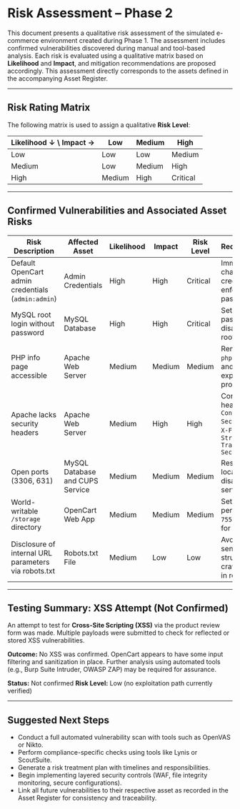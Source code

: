 # Risk Assessment – Phase 2

This document presents a qualitative risk assessment of the simulated e-commerce environment created during Phase 1. The assessment includes confirmed vulnerabilities discovered during manual and tool-based analysis. Each risk is evaluated using a qualitative matrix based on **Likelihood** and **Impact**, and mitigation recommendations are proposed accordingly. This assessment directly corresponds to the assets defined in the accompanying Asset Register.

---

## Risk Rating Matrix

The following matrix is used to assign a qualitative **Risk Level**:

| Likelihood ↓ \ Impact → | Low    | Medium | High     |
| ----------------------- | ------ | ------ | -------- |
| Low                     | Low    | Low    | Medium   |
| Medium                  | Low    | Medium | High     |
| High                    | Medium | High   | Critical |

---

## Confirmed Vulnerabilities and Associated Asset Risks

| Risk Description                                     | Affected Asset                  | Likelihood | Impact | Risk Level | Recommendation                                                                                   |
| ---------------------------------------------------- | ------------------------------- | ---------- | ------ | ---------- | ------------------------------------------------------------------------------------------------ |
| Default OpenCart admin credentials (`admin:admin`)   | Admin Credentials               | High       | High   | Critical   | Immediately change default credentials and enforce strong password policy                        |
| MySQL root login without password                    | MySQL Database                  | High       | High   | Critical   | Set a strong root password and disable remote root login                                         |
| PHP info page accessible                             | Apache Web Server               | Medium     | Medium | Medium     | Remove `phpinfo.php` file and disable exposure in production                                     |
| Apache lacks security headers                        | Apache Web Server               | Medium     | High   | High       | Configure headers like `Content-Security-Policy`, `X-Frame-Options`, `Strict-Transport-Security` |
| Open ports (3306, 631)                               | MySQL Database and CUPS Service | Medium     | Medium | Medium     | Restrict access to local interfaces or disable unused services                                   |
| World-writable `/storage` directory                  | OpenCart Web App                | Medium     | Medium | Medium     | Set restrictive permissions (e.g., `755` for dirs, `644` for files)                              |
| Disclosure of internal URL parameters via robots.txt | Robots.txt File                 | Medium     | Low    | Low        | Avoid exposing sensitive URL structures; review crawling policies in robots.txt                  |

---

## Testing Summary: XSS Attempt (Not Confirmed)

An attempt to test for **Cross-Site Scripting (XSS)** via the product review form was made. Multiple payloads were submitted to check for reflected or stored XSS vulnerabilities.

**Outcome:**
No XSS was confirmed. OpenCart appears to have some input filtering and sanitization in place. Further analysis using automated tools (e.g., Burp Suite Intruder, OWASP ZAP) may be required for assurance.

**Status:** Not confirmed
**Risk Level:** Low (no exploitation path currently verified)

---

## Suggested Next Steps

* Conduct a full automated vulnerability scan with tools such as OpenVAS or Nikto.
* Perform compliance-specific checks using tools like Lynis or ScoutSuite.
* Generate a risk treatment plan with timelines and responsibilities.
* Begin implementing layered security controls (WAF, file integrity monitoring, secure configurations).
* Link all future vulnerabilities to their respective asset as recorded in the Asset Register for consistency and traceability.
